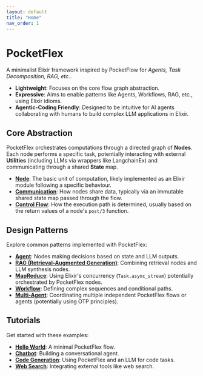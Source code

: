 ```yaml
---
layout: default
title: "Home"
nav_order: 1
---
```


# PocketFlex

A minimalist Elixir framework inspired by PocketFlow for *Agents, Task Decomposition, RAG, etc.*.

- **Lightweight**: Focuses on the core flow graph abstraction.
- **Expressive**: Aims to enable patterns like Agents, Workflows, RAG, etc., using Elixir idioms.
- **Agentic-Coding Friendly**: Designed to be intuitive for AI agents collaborating with humans to build complex LLM applications in Elixir.


## Core Abstraction

PocketFlex orchestrates computations through a directed graph of **Nodes**. Each node performs a specific task, potentially interacting with external **Utilities** (including LLMs via wrappers like LangchainEx) and communicating through a shared **State** map.

- **[Node](./core_abstraction/node.md)**: The basic unit of computation, likely implemented as an Elixir module following a specific behaviour.
- **[Communication](./core_abstraction/communication.md)**: How nodes share data, typically via an immutable shared state map passed through the flow.
- **[Control Flow](./core_abstraction/control_flow.md)**: How the execution path is determined, usually based on the return values of a node's `post/3` function.

## Design Patterns

Explore common patterns implemented with PocketFlex:

- **[Agent](./design_pattern/agent.md)**: Nodes making decisions based on state and LLM outputs.
- **[RAG (Retrieval-Augmented Generation)](./design_pattern/rag.md)**: Combining retrieval nodes and LLM synthesis nodes.
- **[MapReduce](./design_pattern/mapreduce.md)**: Using Elixir's concurrency (`Task.async_stream`) potentially orchestrated by PocketFlex nodes.
- **[Workflow](./design_pattern/workflow.md)**: Defining complex sequences and conditional paths.
- **[Multi-Agent](./design_pattern/multi_agent.md)**: Coordinating multiple independent PocketFlex flows or agents (potentially using OTP principles).

## Tutorials

Get started with these examples:

- **[Hello World](./tutorials/hello_world.md)**: A minimal PocketFlex flow.
- **[Chatbot](./tutorials/chatbot.md)**: Building a conversational agent.
- **[Code Generation](./tutorials/code_generation.md)**: Using PocketFlex and an LLM for code tasks.
- **[Web Search](./tutorials/web_search.md)**: Integrating external tools like web search. 